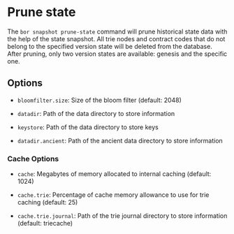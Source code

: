 # Prune state

The ```bor snapshot prune-state``` command will prune historical state data with the help of the state snapshot. All trie nodes and contract codes that do not belong to the specified	version state will be deleted from the database. After pruning, only two version states are available: genesis and the specific one.

## Options

- ```bloomfilter.size```: Size of the bloom filter (default: 2048)

- ```datadir```: Path of the data directory to store information

- ```keystore```: Path of the data directory to store keys

- ```datadir.ancient```: Path of the ancient data directory to store information

### Cache Options

- ```cache```: Megabytes of memory allocated to internal caching (default: 1024)

- ```cache.trie```: Percentage of cache memory allowance to use for trie caching (default: 25)

- ```cache.trie.journal```: Path of the trie journal directory to store information (default: triecache)